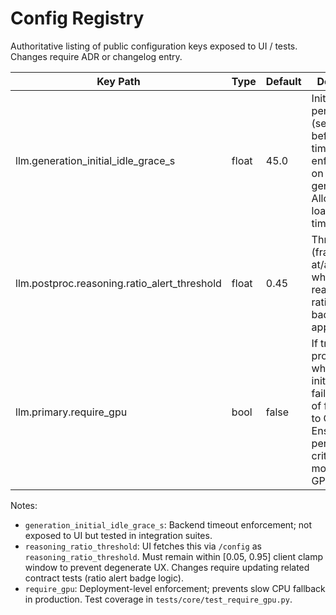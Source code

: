 # Config Registry

Authoritative listing of public configuration keys exposed to UI / tests. Changes require ADR or changelog entry.

| Key Path | Type | Default | Description | Introduced |
|----------|------|---------|-------------|------------|
| llm.generation_initial_idle_grace_s | float | 45.0 | Initial grace period (seconds) before timeout enforcement on first token generation. Allows model load/warmup time. | 2025-09-30 |
| llm.postproc.reasoning.ratio_alert_threshold | float | 0.45 | Threshold (fraction) at/above which reasoning ratio alert badge appears. | 2025-09-18 |
| llm.primary.require_gpu | bool | false | If true, blocks provider load when GPU initialization fails instead of falling back to CPU. Ensures performance-critical models run on GPU only. | 2025-09-30 |

Notes:

- `generation_initial_idle_grace_s`: Backend timeout enforcement; not exposed to UI but tested in integration suites.
- `reasoning_ratio_threshold`: UI fetches this via `/config` as `reasoning_ratio_threshold`. Must remain within [0.05, 0.95] client clamp window to prevent degenerate UX. Changes require updating related contract tests (ratio alert badge logic).
- `require_gpu`: Deployment-level enforcement; prevents slow CPU fallback in production. Test coverage in `tests/core/test_require_gpu.py`.

